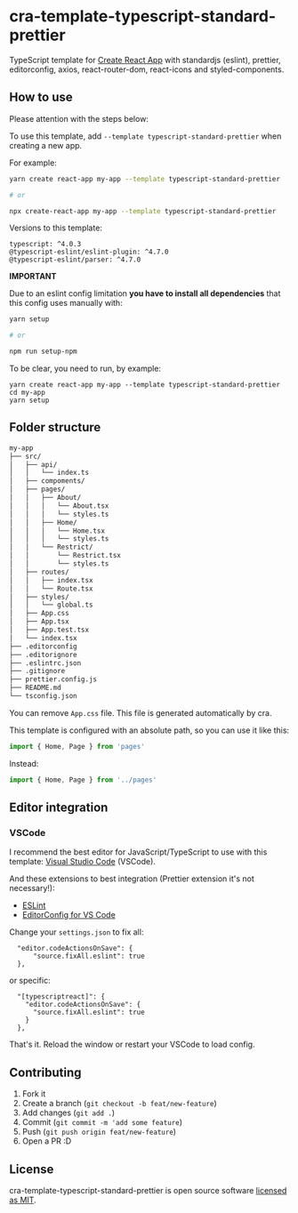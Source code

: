 # cra-template-typescript-standard-prettier

TypeScript template for [Create React App](https://github.com/facebook/create-react-app) with standardjs (eslint), prettier, editorconfig, axios, react-router-dom, react-icons and styled-components.

## How to use

Please attention with the steps below:

To use this template, add `--template typescript-standard-prettier` when creating a new app.

For example:

```sh
yarn create react-app my-app --template typescript-standard-prettier

# or

npx create-react-app my-app --template typescript-standard-prettier
```

Versions to this template:
```
typescript: ^4.0.3
@typescript-eslint/eslint-plugin: ^4.7.0
@typescript-eslint/parser: ^4.7.0
```

**IMPORTANT**

Due to an eslint config limitation **you have to install all dependencies** that this config uses manually with:

```sh
yarn setup

# or

npm run setup-npm
```

To be clear, you need to run, by example:

```
yarn create react-app my-app --template typescript-standard-prettier
cd my-app
yarn setup
```

## Folder structure

```bash
my-app
├── src/
│   ├── api/
│   │   └── index.ts
│   ├── compoments/
│   ├── pages/
│   │   ├── About/
│   │   │   └── About.tsx
│   │   │   └── styles.ts
│   │   ├── Home/
│   │   │   └── Home.tsx
│   │   │   └── styles.ts
│   │   └── Restrict/
│   │       └── Restrict.tsx
│   │       └── styles.ts
│   ├── routes/
│   │   ├── index.tsx
│   │   └── Route.tsx
│   ├── styles/
│   │   └── global.ts
│   ├── App.css
│   ├── App.tsx
│   ├── App.test.tsx
│   └── index.tsx
├── .editorconfig
├── .editorignore
├── .eslintrc.json
├── .gitignore
├── prettier.config.js
├── README.md
└── tsconfig.json
```

You can remove `App.css` file. This file is generated automatically by cra.

This template is configured with an absolute path, so you can use it like this:

```typescript
import { Home, Page } from 'pages'
```

Instead:

```typescript
import { Home, Page } from '../pages'
```

## Editor integration

### VSCode

I recommend the best editor for JavaScript/TypeScript to use with this template: [Visual Studio Code](https://code.visualstudio.com/) (VSCode).

And these extensions to best integration (Prettier extension it's not necessary!):
- [ESLint](https://marketplace.visualstudio.com/items?itemName=dbaeumer.vscode-eslint)
- [EditorConfig for VS Code](https://marketplace.visualstudio.com/items?itemName=EditorConfig.EditorConfig)

Change your `settings.json` to fix all:

```
  "editor.codeActionsOnSave": {
      "source.fixAll.eslint": true
  },
```
or specific:

```
  "[typescriptreact]": {
    "editor.codeActionsOnSave": {
      "source.fixAll.eslint": true
    }
  },
```

That's it. Reload the window or restart your VSCode to load config.

## Contributing

1. Fork it
2. Create a branch (`git checkout -b feat/new-feature`)
3. Add changes (`git add .`)
4. Commit (`git commit -m 'add some feature`)
5. Push (`git push origin feat/new-feature`)
6. Open a PR :D

## License

cra-template-typescript-standard-prettier is open source software [licensed as MIT](https://github.com/marlosirapuan/cra-template-typescript-standard-prettier/blob/master/LICENSE).
